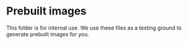 # Prebuilt images

This folder is for internal use. We use these files as a testing ground to generate prebuilt images for you.